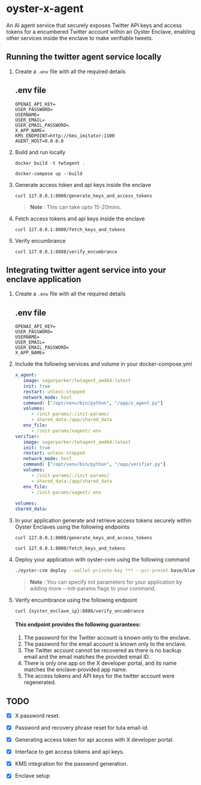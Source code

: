 # oyster-x-agent

An AI agent service that securely exposes Twitter API keys and access tokens for a encumbered Twitter account within an Oyster Enclave, enabling other services inside the enclave to make verifiable tweets.

## Running the twitter agent service locally

1. Create a `.env` file with all the required details
   ## .env file
   ```
   OPENAI_API_KEY=
   USER_PASSWORD=
   USERNAME=
   USER_EMAIL=
   USER_EMAIL_PASSWORD=
   X_APP_NAME=
   KMS_ENDPOINT=http://kms_imitator:1100
   AGENT_HOST=0.0.0.0
   ```

2. Build and run locally
   ```
   docker build -t twtagent .
   ```

   ```
   docker-compose up --build
   ```

3. Generate access token and api keys inside the enclave
   ```
   curl 127.0.0.1:8000/generate_keys_and_access_tokens
   ```

   >**Note** : This can take upto 15-20mins.

4. Fetch access tokens and api keys inside the enclave
   ```
   curl 127.0.0.1:8000/fetch_keys_and_tokens
   ```

5. Verify encumbrance
   ```
   curl 127.0.0.1:8888/verify_encumbrance
   ```



## Integrating twitter agent service into your enclave application

1. Create a `.env` file with all the required details
   ## .env file
   ```
   OPENAI_API_KEY=
   USER_PASSWORD=
   USERNAME=
   USER_EMAIL=
   USER_EMAIL_PASSWORD=
   X_APP_NAME=
   ```

2. Include the following services and volume in your docker-compose.yml
   ```yaml
   x_agent:
      image: sagarparker/twtagent_amd64:latest
      init: true
      restart: unless-stopped
      network_mode: host
      command: ["/opt/venv/bin/python", "/app/x_agent.py"]
      volumes:
         - /init-params/:/init-params/
         - shared_data:/app/shared_data
      env_file:
         - /init-params/xagent/.env
   verifier:
      image: sagarparker/twtagent_amd64:latest
      init: true
      restart: unless-stopped
      network_mode: host
      command: ["/opt/venv/bin/python", "/app/verifier.py"]
      volumes:
         - /init-params/:/init-params/
         - shared_data:/app/shared_data
      env_file:
         - /init-params/xagent/.env
      
   volumes:
   shared_data:
   ```

3. In your application generate and retrieve access tokens securely within Oyster Enclaves using the following endpoints

   ```
   curl 127.0.0.1:8000/generate_keys_and_access_tokens
   ```


   ```
   curl 127.0.0.1:8000/fetch_keys_and_tokens
   ```

4. Deploy your application with oyster-cvm using the following command
   ```bash
   ./oyster-cvm deploy --wallet-private-key *** --pcr-preset base/blue/v1.0.0/amd64 --duration-in-minutes 45 --docker-compose docker-compose.yml --operator **** --instance-type r6i.xlarge --image-url https://artifacts.marlin.org/oyster/eifs/base-blue_v1.0.0_linux_amd64.eif --init-params "xagent/.env:1:1:file:.env"
   ```
   >**Note** : You can specify init parameters for your application by adding more --init-params flags to your command.

5. Verify encumbrance using the following endpoint
   ```
   curl {oyster_enclave_ip}:8888/verify_encumbrance
   ```

   #### This endpoint provides the following guarantees:
   1. The password for the Twitter account is known only to the enclave.
   2. The password for the email account is known only to the enclave.
   3. The Twitter account cannot be recovered as there is no backup email and the email matches the provided email ID.
   4. There is only one app on the X developer portal, and its name matches the enclave-provided app name.
   5. The access tokens and API keys for the twitter account were regenerated.

## TODO

- [x] X password reset.
- [x] Password and recovery phrase reset for tuta email-id.
- [x] Generating access token for api access with X developer portal.
- [x] Interface to get access tokens and api keys.
- [x] KMS integration for the password generation.
- [x] Enclave setup


